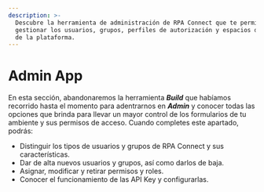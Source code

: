 ```yaml
---
description: >-
  Descubre la herramienta de administración de RPA Connect que te permitirá
  gestionar los usuarios, grupos, perfiles de autorización y espacios de trabajo
  de la plataforma.
---
```


# Admin App

En esta sección, abandonaremos la herramienta _**Build**_ que habíamos recorrido hasta el momento para adentrarnos en _**Admin**_ y conocer todas las opciones que brinda para llevar un mayor control de los formularios de tu ambiente y sus permisos de acceso. Cuando completes este apartado, podrás:

* Distinguir los tipos de usuarios y grupos de RPA Connect y sus características.
* Dar de alta nuevos usuarios y grupos, así como darlos de baja.
* Asignar, modificar y retirar permisos y roles.
* Conocer el funcionamiento de las API Key y configurarlas.
